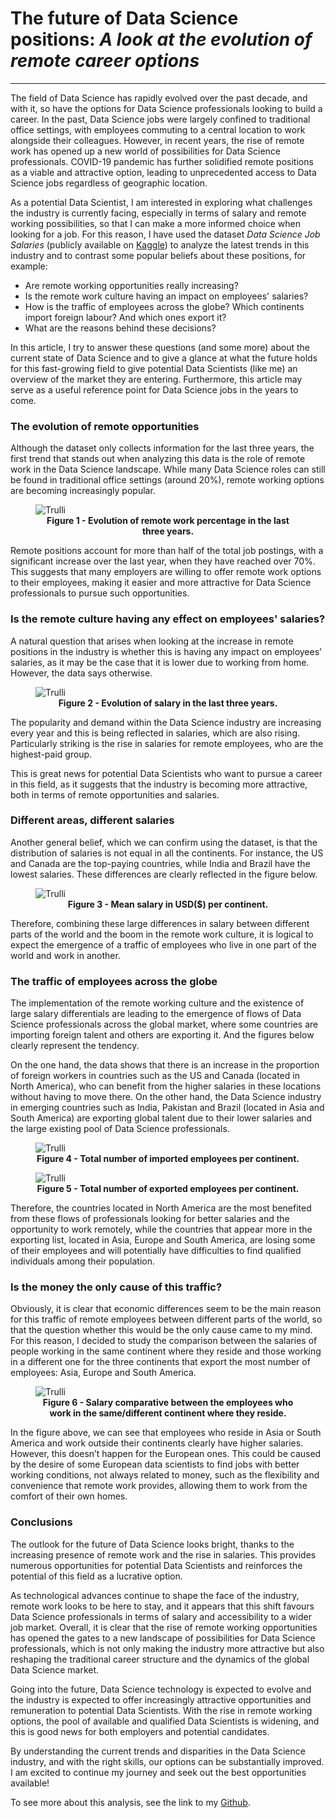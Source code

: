 # The future of Data Science positions: *A look at the evolution of remote career options*
---

The field of Data Science has rapidly evolved over the past decade, and with it, so have the options for Data Science professionals looking to build a career. In the past, Data Science jobs were largely confined to traditional office settings, with employees commuting to a central location to work alongside their colleagues. However, in recent years, the rise of remote work has opened up a new world of possibilities for Data Science professionals.  COVID-19 pandemic has further solidified remote positions as a viable and attractive option, leading to unprecedented access to Data Science jobs regardless of geographic location.

As a potential Data Scientist, I am interested in exploring what challenges the industry is currently facing, especially in terms of salary and remote working possibilities, so that I can make a more informed choice when looking for a job. For this reason, I have used the dataset *Data Science Job Salaries* (publicly available on [Kaggle](https://www.kaggle.com/datasets/ruchi798/data-science-job-salaries?datasetId=2268489&sortBy=voteCount)) to analyze the latest trends in this industry and to contrast some popular beliefs about these positions, for example: 
- Are remote working opportunities really increasing? 
- Is the remote work culture having an impact on employees' salaries? 
- How is the traffic of employees across the globe? Which continents import foreign labour? And which ones export it? 
- What are the reasons behind these decisions? 

In this article, I try to answer these questions (and some more) about the current state of Data Science and to give a glance at what the future holds for this fast-growing field to give potential Data Scientists (like me) an overview of the market they are entering. Furthermore, this article may serve as a useful reference point for Data Science jobs in the years to come. 

### The evolution of remote opportunities 
Although the dataset only collects information for the last three years, the first trend that stands out when analyzing this data is the role of remote work in the Data Science landscape. While many Data Science roles can still be found in traditional office settings (around 20%), remote working options are becoming increasingly popular. 

<figure>
<img src="https://github.com/diegoescribanog/DSND-Project-1/blob/main/Images/Q1_Remote_percentage_evolution.png?raw=True" alt="Trulli" class="center">
<figcaption align = "center"><b>Figure 1 - Evolution of remote work percentage in the last three years. </b></figcaption>
</figure>

Remote positions account for more than half of the total job postings, with a significant increase over the last year, when they have reached over 70%. This suggests that many employers are willing to offer remote work options to their employees, making it easier and more attractive for Data Science professionals to pursue such opportunities. 

### Is the remote culture having any effect on employees' salaries? 
A natural question that arises when looking at the increase in remote positions in the industry is whether this is having any impact on employees’ salaries, as it may be the case that it is lower due to working from home. However, the data says otherwise.

<figure>
<img src="https://github.com/diegoescribanog/DSND-Project-1/blob/main/Images/Q2_Salary_evolution.png?raw=True" alt="Trulli">
<figcaption align = "center"><b>Figure 2 - Evolution of salary in the last three years. </b></figcaption>
</figure>

The popularity and demand within the Data Science industry are increasing every year and this is being reflected in salaries, which are also rising.  Particularly striking is the rise in salaries for remote employees, who are the highest-paid group. 

This is great news for potential Data Scientists who want to pursue a career in this field, as it suggests that the industry is becoming more attractive, both in terms of remote opportunities and salaries. 

### Different areas, different salaries 

Another general belief, which we can confirm using the dataset, is that the distribution of salaries is not equal in all the continents.  For instance, the US and Canada are the top-paying countries, while India and Brazil have the lowest salaries.  These differences are clearly reflected in the figure below. 

<figure>
<img src="https://github.com/diegoescribanog/DSND-Project-1/blob/main/Images/Q3_Mean_salary_per_continent.png?raw=True" alt="Trulli">
<figcaption align = "center"><b>Figure 3 - Mean salary in USD($) per continent. </b></figcaption>
</figure>

Therefore, combining these large differences in salary between different parts of the world and the boom in the remote work culture, it is logical to expect the emergence of a traffic of employees who live in one part of the world and work in another.  

### The traffic of employees across the globe 

The implementation of the remote working culture and the existence of large salary differentials are leading to the emergence of flows of Data Science professionals across the global market, where some countries are importing foreign talent and others are exporting it. And the figures below clearly represent the tendency. 

On the one hand, the data shows that there is an increase in the proportion of foreign workers in countries such as the US and Canada (located in North America), who can benefit from the higher salaries in these locations without having to move there.  On the other hand, the Data Science industry in emerging countries such as India, Pakistan and Brazil (located in Asia and South America) are exporting global talent due to their lower salaries and the large existing pool of Data Science professionals.

<figure>
<img src="https://github.com/diegoescribanog/DSND-Project-1/blob/main/Images/Q5_Working_outside_company_location.png?raw=True" alt="Trulli">
<figcaption align = "center"><b>Figure 4 - Total number of imported employees per continent. </b></figcaption>
</figure>

<figure>
<img src="https://github.com/diegoescribanog/DSND-Project-1/blob/main/Images/Q6_Working_outside_employee_residence.png?raw=True" alt="Trulli">
<figcaption align = "center"><b>Figure 5 - Total number of exported employees per continent. </b></figcaption>
</figure>

Therefore, the countries located in North America are the most benefited from these flows of professionals looking for better salaries and the opportunity to work remotely, while the countries that appear more in the exporting list, located in Asia, Europe and South America, are losing some of their employees and will potentially have difficulties to find qualified individuals among their population. 

### Is the money the only cause of this traffic? 

Obviously, it is clear that economic differences seem to be the main reason for this traffic of remote employees between different parts of the world, so that the question whether this would be the only cause came to my mind. For this reason, I decided to study the comparison between the salaries of people working in the same continent where they reside and those working in a different one for the three continents that export the most number of employees: Asia, Europe and South America. 

<figure>
<img src="https://github.com/diegoescribanog/DSND-Project-1/blob/main/Images/Q7_Salary_comparative.png?raw=True" alt="Trulli">
<figcaption align = "center"><b>Figure 6 - Salary comparative between the employees who work in the same/different continent where they reside.  </b></figcaption>
</figure>

In the figure above, we can see that employees who reside in Asia or South America and work outside their continents clearly have higher salaries. However, this doesn’t happen for the European ones. This could be caused by the desire of some European data scientists to find jobs with better working conditions, not always related to money, such as the flexibility and convenience that remote work provides, allowing them to work from the comfort of their own homes.

### Conclusions 

The outlook for the future of Data Science looks bright, thanks to the increasing presence of remote work and the rise in salaries. This provides numerous opportunities for potential Data Scientists and reinforces the potential of this field as a lucrative option. 

As technological advances continue to shape the face of the industry, remote work looks to be here to stay, and it appears that this shift favours Data Science professionals in terms of salary and accessibility to a wider job market. Overall, it is clear that the rise of remote working opportunities has opened the gates to a new landscape of possibilities for Data Science professionals, which is not only making the industry more attractive but also reshaping the traditional career structure and the dynamics of the global Data Science market.

Going into the future, Data Science technology is expected to evolve and the industry is expected to offer increasingly attractive opportunities and remuneration to potential Data Scientists. With the rise in remote working options, the pool of available and qualified Data Scientists is widening, and this is good news for both employers and potential candidates.

By understanding the current trends and disparities in the Data Science industry, and with the right skills, our options can be substantially improved. I am excited to continue my journey and seek out the best opportunities available!

To see more about this analysis, see the link to my [Github](https://github.com/diegoescribanog/DSND-Project-1).

